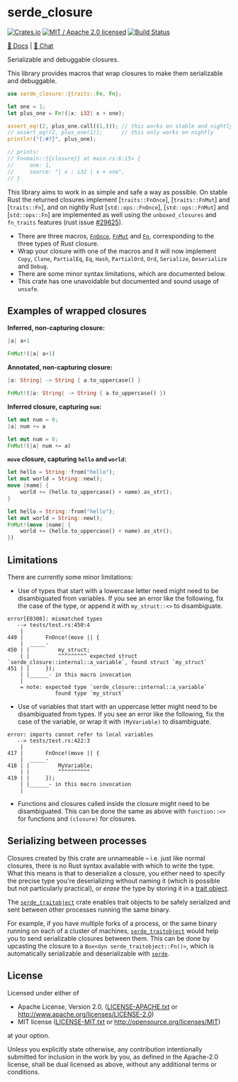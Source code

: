 # serde_closure

[![Crates.io](https://img.shields.io/crates/v/serde_closure.svg?maxAge=86400)](https://crates.io/crates/serde_closure)
[![MIT / Apache 2.0 licensed](https://img.shields.io/crates/l/serde_closure.svg?maxAge=2592000)](#License)
[![Build Status](https://dev.azure.com/alecmocatta/serde_closure/_apis/build/status/tests?branchName=master)](https://dev.azure.com/alecmocatta/serde_closure/_build?definitionId=10)

[📖 Docs](https://docs.rs/serde_closure) | [💬 Chat](https://constellation.zulipchat.com/#narrow/stream/213236-subprojects)

Serializable and debuggable closures.

This library provides macros that wrap closures to make them serializable and
debuggable.

```rust
use serde_closure::{traits::Fn, Fn};

let one = 1;
let plus_one = Fn!(|x: i32| x + one);

assert_eq!(2, plus_one.call((1,))); // this works on stable and nightly
// assert_eq!(2, plus_one(1));      // this only works on nightly
println!("{:#?}", plus_one);

// prints:
// Fn<main::{{closure}} at main.rs:6:15> {
//     one: 1,
//     source: "| x : i32 | x + one",
// }
```

This library aims to work in as simple and safe a way as possible. On stable
Rust the returned closures implement [`traits::FnOnce`], [`traits::FnMut`] and
[`traits::Fn`], and on nightly Rust [`std::ops::FnOnce`], [`std::ops::FnMut`]
and [`std::ops::Fn`] are implemented as well using the `unboxed_closures` and
`fn_traits` features (rust issue [#29625](https://github.com/rust-lang/rust/issues/29625)).

 * There are three macros,
   [`FnOnce`](https://docs.rs/serde_closure/0.3/serde_closure/macro.FnOnce.html),
   [`FnMut`](https://docs.rs/serde_closure/0.3/serde_closure/macro.FnMut.html)
   and [`Fn`](https://docs.rs/serde_closure/0.3/serde_closure/macro.Fn.html),
   corresponding to the three types of Rust closure.
 * Wrap your closure with one of the macros and it will now implement `Copy`,
   `Clone`, `PartialEq`, `Eq`, `Hash`, `PartialOrd`, `Ord`, `Serialize`,
   `Deserialize` and `Debug`.
 * There are some minor syntax limitations, which are documented below.
 * This crate has one unavoidable but documented and sound usage of
   `unsafe`.

## Examples of wrapped closures
**Inferred, non-capturing closure:**
```rust
|a| a+1
```
```rust
FnMut!(|a| a+1)
```

**Annotated, non-capturing closure:**
```rust
|a: String| -> String { a.to_uppercase() }
```
```rust
FnMut!(|a: String| -> String { a.to_uppercase() })
```

**Inferred closure, capturing `num`:**
```rust
let mut num = 0;
|a| num += a
```
```rust
let mut num = 0;
FnMut!(|a| num += a)
```

**`move` closure, capturing `hello` and `world`:**
```rust
let hello = String::from("hello");
let mut world = String::new();
move |name| {
    world += (hello.to_uppercase() + name).as_str();
}
```
```rust
let hello = String::from("hello");
let mut world = String::new();
FnMut!(move |name| {
    world += (hello.to_uppercase() + name).as_str();
})
```

## Limitations
There are currently some minor limitations:

 * Use of types that start with a lowercase letter need might need to be
   disambiguated from variables. If you see an error like the following, fix the
   case of the type, or append it with `my_struct::<>` to disambiguate.
```text
error[E0308]: mismatched types
   --> tests/test.rs:450:4
    |
449 |       FnOnce!(move || {
    |  _____-
450 | |         my_struct;
    | |         ^^^^^^^^^ expected struct `serde_closure::internal::a_variable`, found struct `my_struct`
451 | |     });
    | |______- in this macro invocation
    |
    = note: expected type `serde_closure::internal::a_variable`
               found type `my_struct`
```

 * Use of variables that start with an uppercase letter might need to be
   disambiguated from types. If you see an error like the following, fix the
   case of the variable, or wrap it with `(MyVariable)` to disambiguate.
```text
error: imports cannot refer to local variables
   --> tests/test.rs:422:3
    |
417 |       FnOnce!(move || {
    |  _____-
418 | |         MyVariable;
    | |         ^^^^^^^^^^
419 | |     });
    | |______- in this macro invocation
    |
```

 * Functions and closures called inside the closure might need to be
   disambiguated. This can be done the same as above with `function::<>` for
   functions and `(closure)` for closures.

## Serializing between processes

Closures created by this crate are unnameable – i.e. just like normal closures,
there is no Rust syntax available with which to write the type. What this means
is that to deserialize a closure, you either need to specify the precise type
you're deserializing without naming it (which is possible but not particularly
practical), or *erase* the type by storing it in a
[trait object](https://doc.rust-lang.org/beta/book/ch17-02-trait-objects.html).

The [`serde_traitobject`](https://github.com/alecmocatta/serde_traitobject)
crate enables trait objects to be safely serialized and sent between other
processes running the same binary.

For example, if you have multiple forks of a process, or the same binary running
on each of a cluster of machines,
[`serde_traitobject`](https://github.com/alecmocatta/serde_traitobject) would
help you to send serializable closures between them. This can be done by
upcasting the closure to a `Box<dyn serde_traitobject::Fn()>`, which is
automatically serializable and deserializable with
[`serde`](https://github.com/serde-rs/serde).

## License
Licensed under either of

 * Apache License, Version 2.0, ([LICENSE-APACHE.txt](LICENSE-APACHE.txt) or http://www.apache.org/licenses/LICENSE-2.0)
 * MIT license ([LICENSE-MIT.txt](LICENSE-MIT.txt) or http://opensource.org/licenses/MIT)

at your option.

Unless you explicitly state otherwise, any contribution intentionally submitted for inclusion in the work by you, as defined in the Apache-2.0 license, shall be dual licensed as above, without any additional terms or conditions.
